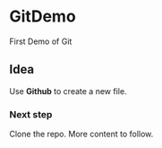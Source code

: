 # GitDemo
First Demo of Git


## Idea
Use **Github** to create a new file.

### Next step
Clone the repo.
More content to follow.